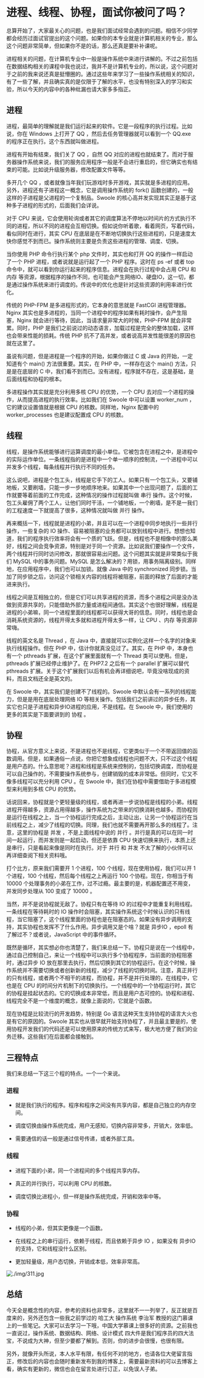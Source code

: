 # 进程、线程、协程，面试你被问了吗？

总算开始了，大家最关心的问题，也是我们面试经常会遇到的问题。相信不少同学都会经历过面试官提出的这个问题。如果你的本专业就是计算机相关的专业，那么这个问题非常简单，但如果你不是的话，那么还真是要补补课呢。

进程相关的问题，在计算机专业中一般是操作系统中来进行讲解的。不过之前包括在数据结构相关的课程中我也说过，我并不是计算机专业的，所以说，这个问题对于之前的我来说还真是挺懵圈的。通过这些年来学习了一些操作系统相关的知识，有了一些了解，并且确实真的是仅限于了解的水平，也没有特别深入的学习和实验，所以今天的内容中的各种纰漏也请大家多多指正。

## 进程

进程，最简单的理解就是我们运行起来的软件。它是一段程序的执行过程。比如说，你在 Windows 上打开了 QQ ，然后去任务管理器就可以看到一个 QQ.exe 的程序正在执行。这个东西就叫做进程。

进程有开始有结束，我们关了 QQ ，自然 QQ 对应的进程也就结束了。而对于服务器操作系统来说，我们的服务应用程序一般是不会进行重启的，但它确实也有结束的可能。比如说升级服务器，修改配置文件等等。

多开几个 QQ ，或者就像当年我们玩游戏时多开游戏，其实就是多进程的应用。另外，进程还有子进程这一概念，它是调用操作系统的 fork() 函数创建的，一般这样的子进程是父进程的一个复制品。Swoole 的核心高并发实现其实正是基于这种多子进程的形式的，后面我们会详说。

对于 CPU 来说，它会使用轮询或者其它的调度算法不停地以时间片的方式执行不同的进程，所以不同的进程会互相切换。假如说你听着歌，看着网页，写着代码，看似同时在进行，其实 CPU 在底层是在不断地切换执行这些进程的，只是速度太快你感觉不到而已。操作系统则主要是负责这些进程的管理、调度、切换。

当你使用 PHP 命令行执行某个 php 文件时，其实也和打开 QQ 的操作一样启动了一个 PHP 进程，或者说就是运行起了一个 PHP 程序。这时在 ps -ef 或者 top 命令中，就可以看到你运行起来的程序信息。进程会在执行过程中会占用 CPU 和 内存 等资源，根据程序的操作不同，也可能会产生网络IO、硬盘IO，这一切，都是通过操作系统来进行调度的。传说中的优化也是针对这些资源的利用率进行优化。

传统的 PHP-FPM 是多进程形式的，它本身的意思就是 FastCGI 进程管理器。Nginx 其实也是多进程的，当同一个进程中的程序如果有耗时操作，会产生阻塞，Nginx 就会进行等待，因此，当请求量非常大的时候，PHP-FPM 就会非常累。同时，PHP 是我们之前说过的动态语言，加载过程是完全的整体加载，这样也会带来性能的损耗。传统 PHP 抗不了高并发，或者说高并发性能很差的原因也就在这里了。

虽说有问题，但是进程是一个程序的开始，如果你做过 C 或 Java 的开始，一定知道有个 main() 方法很重要。其实，在 PHP 中，一样存在这个 main() 方法，只是是在底层的 C 中，我们看不到而已。没有进程，程序就不存在，这是基础，是后面线程和协程的根本。

多进程操作其实就是充分利用多核 CPU 的优势，一个 CPU 去对应一个进程的操作，从而提高进程的执行效率。比如我们在 Swoole 中可以设置 worker_num ，它的建议设置值就是根据 CPU 的核数。同样地，Nginx 配置中的 worker_processes 也是建议配置成 CPU 的核数。

## 线程

线程，是操作系统能够进行运算调度的最小单位。它被包含在进程之中，是进程中的实际运作单位。一条线程指的是进程中一个单一顺序的控制流，一个进程中可以并发多个线程，每条线程并行执行不同的任务。

这么说吧，进程是个包工头，线程是它手下的工人。如果只有一个包工头，又要铺地板，又要刷墙，只能一步一步地顺序地来。如果其中一个出现问题了，后面的工作就要等着前面的工作完成，这种情况的操作过程就叫做 串行 操作。这个时候，包工头雇佣了两个工人，让他们同时干活，一个铺地板，一个刷墙，是不是一我们的工程速度一下就提高了很多，这种情况就叫做 并行 操作。

再来概括一下，线程就是进程的小弟，并且可以在一个进程中同步地执行一些并行操作，一些复杂的 IO 操作、容易被阻塞的业务都可以放到线程中进行。想想也知道，我们的程序执行效率将会有一个质的飞跃。但是，线程也不是相像中的那么美好，线程之间会竞争资源，特别是对于同一个资源。比如说我们要操作一个文件，两个线程并行同时访问修改，那就很容易出问题。这个问题其实就是非常类似于我们 MySQL 中的事务问题。MySQL 是怎么解决的？用锁，用事务隔离级别。同样地，在应用程序中，我们也可以加锁。就像 Java 中的 synchronized 同步锁。当加了同步锁之后，访问这个锁相关内容的线程将被阻塞，前面的释放了后面的才能进来执行。

线程之间是互相独立的，但是它们可以共享进程的资源，而多个进程之间是没办法做到资源共享的，只能借助外部力量或进程间通信。其实这个也很好理解，线程是进程的小弟嘛，同一个进程里面的线程都可以获得大哥的信息。同时，线程也是会消耗系统资源的，线程开得太多就和进程开得太多一样，让 CPU 、内存 等资源非常嗨。

线程的英文名是 Thread ，在 Java 中，直接就可以实例化这样一个名字的对象来执行线程操作。但在 PHP 中，估计你就真没见过了。其实，在 PHP 中，本身也有一个 pthreads 扩展，在这个扩展里面就有一个 Thread 类可以使用。但是，pthreads 扩展已经停止维护了。在 PHP7.2 之后有一个 parallel 扩展可以替代 pthreads 扩展。关于这个扩展我们以后有机会再详细说吧，毕竟没啥现成的资料，而且文档还全是英文的。

在 Swoole 中，其实我们是创建不了线程的。Swoole 中默认会有一系列的线程能力，但是是用在底层处理网络 IO 等相关操作。包括我们之前讲过的异步任务，其实它也只是子进程和异步IO进程的应用，不是线程。在 Swoole 中，我们使用的更多的其实是下面要讲到的 协程 。

## 协程

协程，从官方意义上来说，不是进程也不是线程，它更类似于一个不带返回值的函数调用。但是，如果通俗一点说，你把它想象成线程也问题不大，只不过这个线程是用户态的。什么意思呢？进程和线程是系统来控制的，包括切换调度，而协程是可以自己操作的，不需要操作系统参与，创建销毁的成本非常低。但同时，它又不像多线程可以充分利用 CPU 。在 Swoole 中，我们在协程中需要借助于多进程模型来利用到多核 CPU 的优势。

话说回来，协程就是个更轻量级的线程，或者再进一步说协程是线程的小弟。线程进程开得越多，资源占用得越多，操作系统为之带来的切换消耗也越多。而协程则是运行在线程之上，当一个协程运行完成之后，主动让出，让另一个协程运行在当前线程之上，减少了线程的切换。同理，我们也就不需要再开那么多的线程了。注意，这里的协程是 并发 ，不是上面线程中说的 并行 。并行是真的可以在同一时间一起运行，而并发则是一起启动，但还是依靠 CPU 快速切换来执行，本质上还是串行，只是看起来像是同时在执行。对于 并行 和 并发 不太了解的小伙伴可以再详细查阅下相关资料哦。

打个比方，原来我们需要开 1 个进程，100 个线程，现在使用协程，我们可以开 1 个进程，100 个线程，然后每个线程之上再运行 100 个协程。现在，你相当于有 10000 个处理事务的小弟在工作，过不过瘾。最主要的是，机器配置还不用变，并发同步处理从 100 变成了 10000 。

当然，并不是说协程就无敌了。协程只有在等待 IO 的过程中才能重复利用线程。一条线程在等待耗时的 IO 操作时会阻塞，其实操作系统这个时候认识的只有线程，当它阻塞了，这个线程里面的协程也是在阻塞态的。如果没有异步调用的支持，其实协程也发挥不了什么作用。异步调用又是个啥？就是 异步IO ，epoll 有了解过不？或者说，JavaScript 中的事件循环。

既然是循环，其实想必你也清楚了，我们来总结一下。协程只是说在一个线程中，通过自己控制自己，来让一个线程中可以执行多个协程程序，当前面的协程阻塞时，通过异步 IO 放在那里去执行，然后切换到其它的协程运行。在这个时候，操作系统并不需要切换或者创新新的线程，减少了线程的切换时间。注意，真正并行的只有线程，或者两个不相干的进程，而协程，并不是并行处理的，在线程中，它也是在 CPU 的时间分片机制下的切换执行。一个线程中的一个协程运行时，其它的协程是挂起状态的。它的切换成本非常低，而且是用户态可控的。协程和进程、线程完全不是一个维度的概念，就像上面说的，它就是个函数。

现在协程是比较流行的开发趋势，特别是 Go 语言这种天生支持协程的语言大火也是有它的原因的。Swoole 其实也从很早就开始支持协程了，并且最主要是的，使用协程开发我们的代码还是可以使用原来的传统方式来写，极大地方便了我们的业务迁移。这些我们在后面都会接触到。

## 三程特点

我们来总结一下这三个程的特点。一个一个来说。

### 进程

- 就是我们执行的程序。程序和程序之间没有共享内容，都是自己独立的内存空间。

- 调度切换由操作系统完成，用户无感知，切换内容非常多，开销大，效率低。

- 需要通信的话一般是通过信号传递，或者外部工具。

### 线程

- 进程下面的小弟，同一个进程间的多个线程共享内存。

- 真正的并行执行，可以利用 CPU 的核数。

- 调度切换比进程小，但一样是操作系统完成，开销和效率中等。

### 协程

- 线程的小弟，但其实更像是一个函数。

- 在线程之上的串行运行，依赖于线程，而且依赖于异步 IO ，如果没有 异步IO 的支持，它和线程没什么区别。

- 更加轻量级，用户态切换，开销成本低，效率非常高。

![./img/311.jpg](./img/311.jpg)

## 总结

今天全是概念性的内容，参考的资料也非常多，这里就不一一列举了，反正就是百度来的，另外还包含一些我之前学过的 哈工大 操作系统 李治军 教授的这门慕课上的一些笔记。大家可以去学习一下哦，中国大学慕课上很多好的资源。之前我也一直说过，操作系统、数据结构、网络、设计模式 四大件是我们程序员的四大法宝，不说成为大神，但至少要都了解到。否则，你的进步会很慢，也很有限。

另外，就像开头所说，本人水平有限，有任何不对的地方，也请各位大佬留言指正，修改后的内容也会随时重新发布到我的博客上，需要最新资料的可以去博客上看，确实有更新的，微信也会在留言处进行订正，以免误人子弟。

